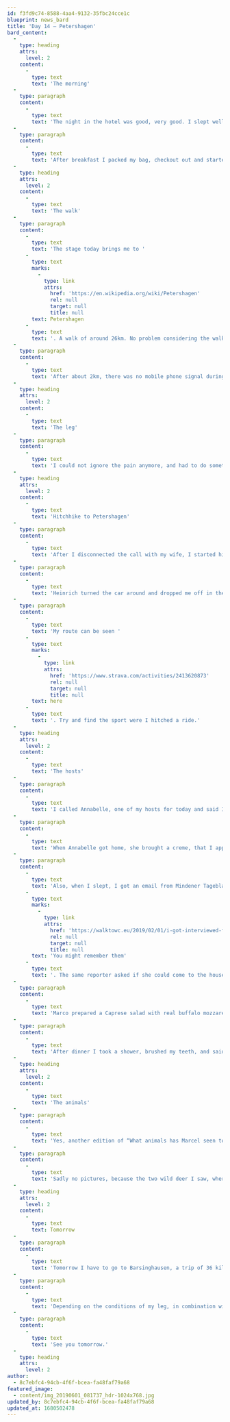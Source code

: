 ```yaml
---
id: f3fd9c74-8588-4aa4-9132-35fbc24cce1c
blueprint: news_bard
title: 'Day 14 – Petershagen'
bard_content:
  -
    type: heading
    attrs:
      level: 2
    content:
      -
        type: text
        text: 'The morning'
  -
    type: paragraph
    content:
      -
        type: text
        text: 'The night in the hotel was good, very good. I slept well, and woke up, as usual for this trip, way too early. Around 5am. I managed to get 1 hour more sleep, and then took a shower and went down to the breakfast lounge. I was the first one, or maybe it wasn’t really busy in the hotel.'
  -
    type: paragraph
    content:
      -
        type: text
        text: 'After breakfast I packed my bag, checkout out and started walking.'
  -
    type: heading
    attrs:
      level: 2
    content:
      -
        type: text
        text: 'The walk'
  -
    type: paragraph
    content:
      -
        type: text
        text: 'The stage today brings me to '
      -
        type: text
        marks:
          -
            type: link
            attrs:
              href: 'https://en.wikipedia.org/wiki/Petershagen'
              rel: null
              target: null
              title: null
        text: Petershagen
      -
        type: text
        text: '. A walk of around 26km. No problem considering the walk from yesterday, which went great and without problems. I left around 8am and the temperature was still below 20 degrees Celsius, great for walking. I felt a pain in my right leg that I did not know. I’ve had some pains during walking, but they were mainly from blisters. This was different. After 4km I took a little break, and after 10 minutes I continued. When I walked around 9km the pain was back and more painful. I considered stopping, but did continue, to get to the 50% mark. And I did, I walked 375km in total since May 19th.'
  -
    type: paragraph
    content:
      -
        type: text
        text: 'After about 2km, there was no mobile phone signal during that time, I gave up and called my wife when the signal was strong enough.'
  -
    type: heading
    attrs:
      level: 2
    content:
      -
        type: text
        text: 'The leg'
  -
    type: paragraph
    content:
      -
        type: text
        text: 'I could not ignore the pain anymore, and had to do something. My wife agreed that it was the smartest thing to do. My lower right leg was bit red and warm. Warmer than my left leg. So, something was definitely wrong. My guess is that it is an allergic reaction gone bad. I have walked through high grass yesterday and that usually gives me red rash for a while. But not this bad.'
  -
    type: heading
    attrs:
      level: 2
    content:
      -
        type: text
        text: 'Hitchhike to Petershagen'
  -
    type: paragraph
    content:
      -
        type: text
        text: 'After I disconnected the call with my wife, I started hitchhiking. One car passed, two cars passed. And more passed. The 6th car stopped. I walked to the passenger door and this friendly guy Heinrich took me in, and brought me to Petershagen. A trip that took is about 10 minutes. In those ten minutes we discussed our families, my adventure, our work, and we missed the exit to Petershagen…'
  -
    type: paragraph
    content:
      -
        type: text
        text: 'Heinrich turned the car around and dropped me off in the street were I needed to be. He wished me all the best, I of course I returned those wishes. Thanks Heinrich!'
  -
    type: paragraph
    content:
      -
        type: text
        text: 'My route can be seen '
      -
        type: text
        marks:
          -
            type: link
            attrs:
              href: 'https://www.strava.com/activities/2413620873'
              rel: null
              target: null
              title: null
        text: here
      -
        type: text
        text: '. Try and find the sport were I hitched a ride.'
  -
    type: heading
    attrs:
      level: 2
    content:
      -
        type: text
        text: 'The hosts'
  -
    type: paragraph
    content:
      -
        type: text
        text: 'I called Annabelle, one of my hosts for today and said I was coming over a bit earlier. She was doing groceries and asked what was wrong. I explained the situation of my right leg, and she explained that tat the drugstore. In the meantime I met Marco, and their two children. Who were about the same age as my children.'
  -
    type: paragraph
    content:
      -
        type: text
        text: 'When Annabelle got home, she brought a creme, that I applied to my leg, and took a little nap. After an hour or so, I came down and sat down in the garden. The red rash was almost gone and so was the pain. It was still a bit sore, but it looked promising. At the time I’m typing this, 8pm, I’ve applied the creme a second time. Hopefully a good night sleep together with the creme will do some magic.'
  -
    type: paragraph
    content:
      -
        type: text
        text: 'Also, when I slept, I got an email from Mindener Tageblatt. A local newspaper. '
      -
        type: text
        marks:
          -
            type: link
            attrs:
              href: 'https://walktowc.eu/2019/02/01/i-got-interviewed-for-a-german-newspaper/'
              rel: null
              target: null
              title: null
        text: 'You might remember them'
      -
        type: text
        text: '. The same reporter asked if she could come to the house to do a follow up interview and some pictures. Around 2:30pm the reporter was there, and I explained the situation and told her about me experiences so far. We took a few pictures for the website and the article in the paper and that was it. So cool to do, and let the local readers know I am, or was, here.'
  -
    type: paragraph
    content:
      -
        type: text
        text: 'Marco prepared a Caprese salad with real buffalo mozzarella, and OMG that was so tasty and good. We drank a few alcohol free Weissbier, and Annabelle prepared dinner. It was a lasagna / pasta dish, with bread and homemade tomato pesto. Again, so yummy!'
  -
    type: paragraph
    content:
      -
        type: text
        text: 'After dinner I took a shower, brushed my teeth, and said goodnight to my hosts. It was an interesting day so to speak,'
  -
    type: heading
    attrs:
      level: 2
    content:
      -
        type: text
        text: 'The animals'
  -
    type: paragraph
    content:
      -
        type: text
        text: 'Yes, another edition of “What animals has Marcel seen today”! #WAHMST'
  -
    type: paragraph
    content:
      -
        type: text
        text: 'Sadly no pictures, because the two wild deer I saw, where hiding when I got my phone out of my pocket.'
  -
    type: heading
    attrs:
      level: 2
    content:
      -
        type: text
        text: Tomorrow
  -
    type: paragraph
    content:
      -
        type: text
        text: 'Tomorrow I have to go to Barsinghausen, a trip of 36 kilometers and where I will be picked up and taken to Hannover. And yes, the next day I will be brought back, I don’t want to cheat.'
  -
    type: paragraph
    content:
      -
        type: text
        text: 'Depending on the conditions of my leg, in combination with the warm/hot weather, I’ll see what I will do.'
  -
    type: paragraph
    content:
      -
        type: text
        text: 'See you tomorrow.'
  -
    type: heading
    attrs:
      level: 2
author:
  - 8c7ebfc4-94cb-4f6f-bcea-fa48faf79a68
featured_image:
  - content/img_20190601_081737_hdr-1024x768.jpg
updated_by: 8c7ebfc4-94cb-4f6f-bcea-fa48faf79a68
updated_at: 1680502478
---
```

